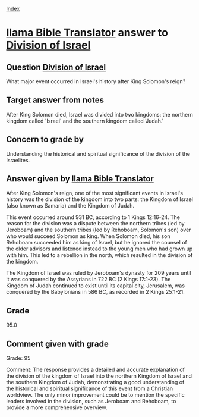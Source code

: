 
[Index](../../index.md)
# [llama Bible Translator](../../answering_models/llama_Bible_Translator.md) answer to [Division of Israel](../../questions/Division_of_Israel.md)

## Question [Division of Israel](../../questions/Division_of_Israel.md)
What major event occurred in Israel's history after King Solomon's reign?

## Target answer from notes
After King Solomon died, Israel was divided into two kingdoms: the northern kingdom called 'Israel' and the southern kingdom called 'Judah.'

## Concern to grade by
Understanding the historical and spiritual significance of the division of the Israelites.

## Answer given by [llama Bible Translator](../../answering_models/llama_Bible_Translator.md)
After King Solomon's reign, one of the most significant events in Israel's history was the division of the kingdom into two parts: the Kingdom of Israel (also known as Samaria) and the Kingdom of Judah.

This event occurred around 931 BC, according to 1 Kings 12:16-24. The reason for the division was a dispute between the northern tribes (led by Jeroboam) and the southern tribes (led by Rehoboam, Solomon's son) over who would succeed Solomon as king. When Solomon died, his son Rehoboam succeeded him as king of Israel, but he ignored the counsel of the older advisors and listened instead to the young men who had grown up with him. This led to a rebellion in the north, which resulted in the division of the kingdom.

The Kingdom of Israel was ruled by Jeroboam's dynasty for 209 years until it was conquered by the Assyrians in 722 BC (2 Kings 17:1-23). The Kingdom of Judah continued to exist until its capital city, Jerusalem, was conquered by the Babylonians in 586 BC, as recorded in 2 Kings 25:1-21.

## Grade
95.0

## Comment given with grade
Grade: 95

Comment: The response provides a detailed and accurate explanation of the division of the kingdom of Israel into the northern Kingdom of Israel and the southern Kingdom of Judah, demonstrating a good understanding of the historical and spiritual significance of this event from a Christian worldview. The only minor improvement could be to mention the specific leaders involved in the division, such as Jeroboam and Rehoboam, to provide a more comprehensive overview.
